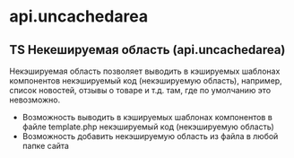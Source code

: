 # api.uncachedarea
## TS Некешируемая область (api.uncachedarea)
   Некэшируемая область позволяет выводить в кэшируемых шаблонах компонентов некэшируемый код (некэшируемую область), например, список новостей, отзывы о товаре и т.д. там, где по умолчанию это невозможно.
   
*   Возможность выводить в кэшируемых шаблонах компонентов в файле template.php некэшируемый код (некэшируемую область)
*   Возможность добавить некэшируемую область из файла в любой папке сайта